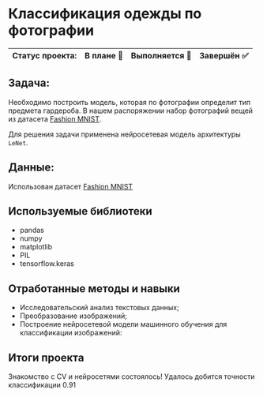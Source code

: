 # Классификация одежды по фотографии

Статус проекта: | В плане :black_square_button: | Выполняется :black_square_button: | Завершён :white_check_mark: | 
:------------ | :-------------| :-------------| :-------------

## Задача:

Необходимо построить модель, которая по фотографии определит тип предмета гардероба. В нашем распоряжении набор фотографий вещей из датасета [Fashion MNIST](https://www.kaggle.com/datasets/zalando-research/fashionmnist). 

Для решения задачи применена нейросетевая модель архитектуры `LeNet`.

## Данные:

Использован датасет [Fashion MNIST](https://www.kaggle.com/datasets/zalando-research/fashionmnist)


## Используемые библиотеки
- pandas
- numpy
- matplotlib
- PIL
- tensorflow.keras

## Отработанные методы и навыки
- Исследовательский анализ текстовых данных;
- Преобразование изображений;
- Построение нейросетевой модели машинного обучения для классификации изображений:
  

## Итоги проекта

Знакомство с CV и нейросетями состоялось! Удалось добится точности классификации 0.91
